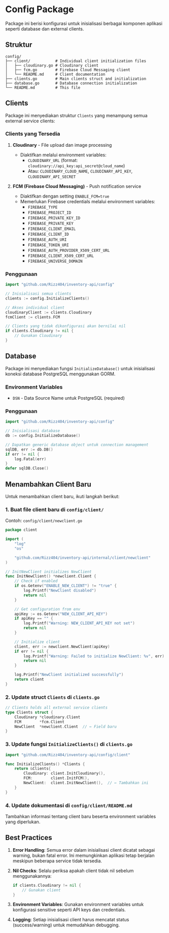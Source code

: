 # Config Package

Package ini berisi konfigurasi untuk inisialisasi berbagai komponen aplikasi seperti database dan external clients.

## Struktur

```
config/
├── client/           # Individual client initialization files
│   ├── cloudinary.go # Cloudinary client
│   ├── fcm.go        # Firebase Cloud Messaging client
│   └── README.md     # Client documentation
├── clients.go        # Main clients struct and initialization
├── database.go       # Database connection initialization
└── README.md         # This file
```

## Clients

Package ini menyediakan struktur `Clients` yang menampung semua external service clients:

### Clients yang Tersedia

1. **Cloudinary** - File upload dan image processing
   - Diaktifkan melalui environment variables:
     - `CLOUDINARY_URL` (format: `cloudinary://api_key:api_secret@cloud_name`)
     - Atau: `CLOUDINARY_CLOUD_NAME`, `CLOUDINARY_API_KEY`, `CLOUDINARY_API_SECRET`

2. **FCM (Firebase Cloud Messaging)** - Push notification service
   - Diaktifkan dengan setting `ENABLE_FCM=true`
   - Memerlukan Firebase credentials melalui environment variables:
     - `FIREBASE_TYPE`
     - `FIREBASE_PROJECT_ID`
     - `FIREBASE_PRIVATE_KEY_ID`
     - `FIREBASE_PRIVATE_KEY`
     - `FIREBASE_CLIENT_EMAIL`
     - `FIREBASE_CLIENT_ID`
     - `FIREBASE_AUTH_URI`
     - `FIREBASE_TOKEN_URI`
     - `FIREBASE_AUTH_PROVIDER_X509_CERT_URL`
     - `FIREBASE_CLIENT_X509_CERT_URL`
     - `FIREBASE_UNIVERSE_DOMAIN`

### Penggunaan

```go
import "github.com/Rizz404/inventory-api/config"

// Inisialisasi semua clients
clients := config.InitializeClients()

// Akses individual client
cloudinaryClient := clients.Cloudinary
fcmClient := clients.FCM

// Clients yang tidak dikonfigurasi akan bernilai nil
if clients.Cloudinary != nil {
    // Gunakan Cloudinary
}
```

## Database

Package ini menyediakan fungsi `InitializeDatabase()` untuk inisialisasi koneksi database PostgreSQL menggunakan GORM.

### Environment Variables

- `DSN` - Data Source Name untuk PostgreSQL (required)

### Penggunaan

```go
import "github.com/Rizz404/inventory-api/config"

// Inisialisasi database
db := config.InitializeDatabase()

// Dapatkan generic database object untuk connection management
sqlDB, err := db.DB()
if err != nil {
    log.Fatal(err)
}
defer sqlDB.Close()
```

## Menambahkan Client Baru

Untuk menambahkan client baru, ikuti langkah berikut:

### 1. Buat file client baru di `config/client/`

Contoh: `config/client/newclient.go`

```go
package client

import (
    "log"
    "os"

    "github.com/Rizz404/inventory-api/internal/client/newclient"
)

// InitNewClient initializes NewClient
func InitNewClient() *newclient.Client {
    // Check if enabled
    if os.Getenv("ENABLE_NEW_CLIENT") != "true" {
        log.Printf("NewClient disabled")
        return nil
    }

    // Get configuration from env
    apiKey := os.Getenv("NEW_CLIENT_API_KEY")
    if apiKey == "" {
        log.Printf("Warning: NEW_CLIENT_API_KEY not set")
        return nil
    }

    // Initialize client
    client, err := newclient.NewClient(apiKey)
    if err != nil {
        log.Printf("Warning: Failed to initialize NewClient: %v", err)
        return nil
    }

    log.Printf("NewClient initialized successfully")
    return client
}
```

### 2. Update struct `Clients` di `clients.go`

```go
// Clients holds all external service clients
type Clients struct {
    Cloudinary *cloudinary.Client
    FCM        *fcm.Client
    NewClient  *newclient.Client  // ← Field baru
}
```

### 3. Update fungsi `InitializeClients()` di `clients.go`

```go
import "github.com/Rizz404/inventory-api/config/client"

func InitializeClients() *Clients {
    return &Clients{
        Cloudinary: client.InitCloudinary(),
        FCM:        client.InitFCM(),
        NewClient:  client.InitNewClient(),  // ← Tambahkan ini
    }
}
```

### 4. Update dokumentasi di `config/client/README.md`

Tambahkan informasi tentang client baru beserta environment variables yang diperlukan.

## Best Practices

1. **Error Handling**: Semua error dalam inisialisasi client dicatat sebagai warning, bukan fatal error. Ini memungkinkan aplikasi tetap berjalan meskipun beberapa service tidak tersedia.

2. **Nil Checks**: Selalu periksa apakah client tidak nil sebelum menggunakannya:
   ```go
   if clients.Cloudinary != nil {
       // Gunakan client
   }
   ```

3. **Environment Variables**: Gunakan environment variables untuk konfigurasi sensitive seperti API keys dan credentials.

4. **Logging**: Setiap inisialisasi client harus mencatat status (success/warning) untuk memudahkan debugging.
